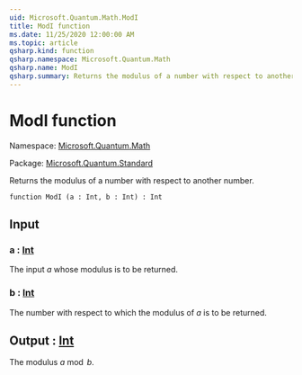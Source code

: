```yaml
---
uid: Microsoft.Quantum.Math.ModI
title: ModI function
ms.date: 11/25/2020 12:00:00 AM
ms.topic: article
qsharp.kind: function
qsharp.namespace: Microsoft.Quantum.Math
qsharp.name: ModI
qsharp.summary: Returns the modulus of a number with respect to another number.
---
```


# ModI function

Namespace: [Microsoft.Quantum.Math](xref:Microsoft.Quantum.Math)

Package: [Microsoft.Quantum.Standard](https://nuget.org/packages/Microsoft.Quantum.Standard)


Returns the modulus of a number with respect to another number.

```qsharp
function ModI (a : Int, b : Int) : Int
```


## Input

### a : [Int](xref:microsoft.quantum.user-guide.language.types)

The input $a$ whose modulus is to be returned.


### b : [Int](xref:microsoft.quantum.user-guide.language.types)

The number with respect to which the modulus of $a$ is to be returned.



## Output : [Int](xref:microsoft.quantum.user-guide.language.types)

The modulus $a \bmod b$.